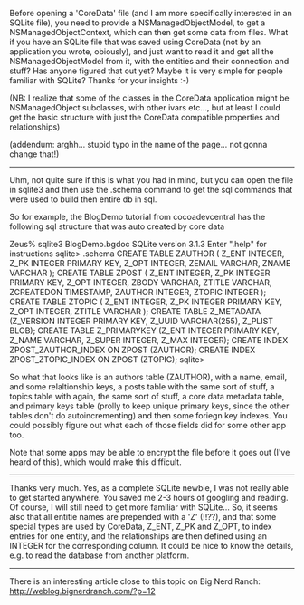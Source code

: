 Before opening a 'CoreData' file (and I am more specifically interested in an SQLite file), you need to provide a NSManagedObjectModel, to get a NSManagedObjectContext, which can then get some data from files. What if you have an SQLite file that was saved using CoreData (not by an application you wrote, obiously), and just want to read it and get all the NSManagedObjectModel from it, with the entities and their connection and stuff? Has anyone figured that out yet? Maybe it is very simple for people familiar with SQLite? Thanks for your insights :-)

(NB: I realize that some of the classes in the CoreData application might be NSManagedObject subclasses, with other ivars etc..., but at least I could get the basic structure with just the CoreData compatible properties and relationships)

(addendum: arghh... stupid typo in the name of the page... not gonna change that!)

----
Uhm, not quite sure if this is what you had in mind, but you can open the file in sqlite3 and then use the .schema command to get the sql commands that were used to build then entire db in sql.

So for example, the BlogDemo tutorial from cocoadevcentral has the following sql structure that was auto created by core data

    
Zeus% sqlite3 BlogDemo.bgdoc 
SQLite version 3.1.3
Enter ".help" for instructions
sqlite> .schema
CREATE TABLE ZAUTHOR ( Z_ENT INTEGER, Z_PK INTEGER PRIMARY KEY, Z_OPT INTEGER, ZEMAIL VARCHAR, ZNAME VARCHAR );
CREATE TABLE ZPOST ( Z_ENT INTEGER, Z_PK INTEGER PRIMARY KEY, Z_OPT INTEGER, ZBODY VARCHAR, ZTITLE VARCHAR, ZCREATEDON TIMESTAMP, ZAUTHOR INTEGER, ZTOPIC INTEGER );
CREATE TABLE ZTOPIC ( Z_ENT INTEGER, Z_PK INTEGER PRIMARY KEY, Z_OPT INTEGER, ZTITLE VARCHAR );
CREATE TABLE Z_METADATA (Z_VERSION INTEGER PRIMARY KEY, Z_UUID VARCHAR(255), Z_PLIST BLOB);
CREATE TABLE Z_PRIMARYKEY (Z_ENT INTEGER PRIMARY KEY, Z_NAME VARCHAR, Z_SUPER INTEGER, Z_MAX INTEGER);
CREATE INDEX ZPOST_ZAUTHOR_INDEX ON ZPOST (ZAUTHOR);
CREATE INDEX ZPOST_ZTOPIC_INDEX ON ZPOST (ZTOPIC);
sqlite> 


So what that looks like is an authors table (ZAUTHOR), with a name, email, and some relaltionship keys, a posts table with the same sort of stuff, a topics table with again, the same sort of stuff, a core data metadata table, and primary keys table (prolly to keep unique primary keys, since the other tables don't do autoincrementing) and then some foriegn key indexes.
You could possibly figure out what each of those fields did for some other app too.

 Note that some apps may be able to encrypt the file before it goes out (I've heard of this), which would make this difficult.

----
Thanks very much. Yes, as a complete SQLite newbie, I was not really able to get started anywhere. You saved me 2-3 hours of googling and reading. Of course, I will still need to get more familiar with SQLite... So, it seems also that all entitie names are prepended with a 'Z' (!!??), and that some special types are used by CoreData, Z_ENT, Z_PK and Z_OPT, to index entries for one entity, and the relationships are then defined using an INTEGER for the corresponding column. It could be nice to know the details, e.g. to read the database from another platform.

----
There is an interesting article close to this topic on Big Nerd Ranch:
http://weblog.bignerdranch.com/?p=12
